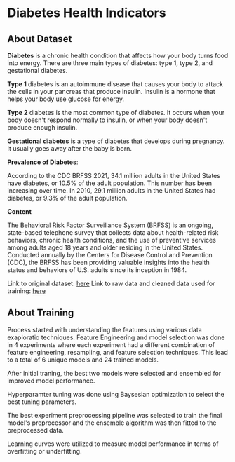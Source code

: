# Diabetes Health Indicators 
## About Dataset

**Diabetes** is a chronic health condition that affects how your body turns food into energy. There are three main types of diabetes: type 1, type 2, and gestational diabetes.



**Type 1** diabetes is an autoimmune disease that causes your body to attack the cells in your pancreas that produce insulin. Insulin is a hormone that helps your body use glucose for energy.



**Type 2** diabetes is the most common type of diabetes. It occurs when your body doesn't respond normally to insulin, or when your body doesn't produce enough insulin.


**Gestational diabetes** is a type of diabetes that develops during pregnancy. It usually goes away after the baby is born.


**Prevalence of Diabetes**:

According to the CDC BRFSS 2021, 34.1 million adults in the United States have diabetes, or 10.5% of the adult population. This number has been increasing over time. In 2010, 29.1 million adults in the United States had diabetes, or 9.3% of the adult population.



**Content**

The Behavioral Risk Factor Surveillance System (BRFSS) is an ongoing, state-based telephone survey that collects data about health-related risk behaviors, chronic health conditions, and the use of preventive services among adults aged 18 years and older residing in the United States. Conducted annually by the Centers for Disease Control and Prevention (CDC), the BRFSS has been providing valuable insights into the health status and behaviors of U.S. adults since its inception in 1984.


Link to original dataset: [here](https://www.kaggle.com/datasets/dariushbahrami/cdc-brfss-survey-2021)
Link to raw data and cleaned data used for training: [here](https://drive.google.com/drive/folders/1vZxeeLcw8uDtGURgs1AWOkd0q3HjKvUA)


## About Training

Process started with understanding the features using various data exaploratio techniques.
Feature Engineering and model selection was done in 4 experiments where each experiment had a different combination of feature engineering, resampling, and feature selection techniques. This lead to a total of 6 unique models and 24 trained models.

After initial traning, the best two models were selected and ensembled for improved model performance.

Hyperparamter tuning was done using Baysesian optimization to select the best tuning parameters.

The best experiment preprocessing pipeline was selected to train the final model's preprocessor and the ensemble algorithm was then fitted to the preprocessed data.

Learning curves were utilized to measure model performance in terms of overfitting or underfitting.
